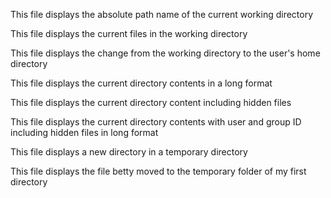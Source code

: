 This file displays the absolute path name of the current working directory

This file displays the current files in the working directory

This file displays the change from the working directory to the user's home directory

This file displays the current directory contents in a long format

This file displays the current directory content including hidden files

This file displays the current directory contents with user and group ID including hidden files in long format

This file displays a new directory in a temporary directory

This file displays the file betty moved to the temporary folder of my first directory